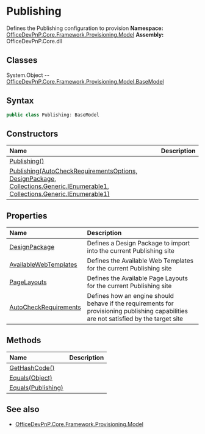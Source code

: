 # Publishing
Defines the Publishing configuration to provision
**Namespace:** [OfficeDevPnP.Core.Framework.Provisioning.Model](OfficeDevPnP.Core.Framework.Provisioning.Model.md)
**Assembly:** OfficeDevPnP.Core.dll
## Classes
System.Object
-- [OfficeDevPnP.Core.Framework.Provisioning.Model.BaseModel](OfficeDevPnP.Core.Framework.Provisioning.Model.BaseModel.md)
## Syntax
```C#
public class Publishing: BaseModel
```
## Constructors
|**Name**|**Description**|
|:-----|:-----|
| [Publishing()](Publishingconstructor1details.md) | 
| [Publishing(AutoCheckRequirementsOptions, DesignPackage, Collections.Generic.IEnumerable1<AvailableWebTemplate>, Collections.Generic.IEnumerable1<PageLayout>)](Publishingconstructor1details.md) | 
## Properties
|**Name**|**Description**|
|:-----|:-----|
| [DesignPackage](Publishing.DesignPackage.md) | Defines a Design Package to import into the current Publishing site
| [AvailableWebTemplates](Publishing.AvailableWebTemplates.md) | Defines the Available Web Templates for the current Publishing site
| [PageLayouts](Publishing.PageLayouts.md) | Defines the Available Page Layouts for the current Publishing site
| [AutoCheckRequirements](Publishing.AutoCheckRequirements.md) | Defines how an engine should behave if the requirements for provisioning publishing capabilities are not satisfied by the target site
## Methods
|**Name**|**Description**|
|:-----|:-----|
| [GetHashCode()](PublishingGetHashCode.md) | 
| [Equals(Object)](PublishingEqualsObject.md) | 
| [Equals(Publishing)](PublishingEqualsPublishing.md) | 
## See also
- [OfficeDevPnP.Core.Framework.Provisioning.Model](OfficeDevPnP.Core.Framework.Provisioning.Model.md)
